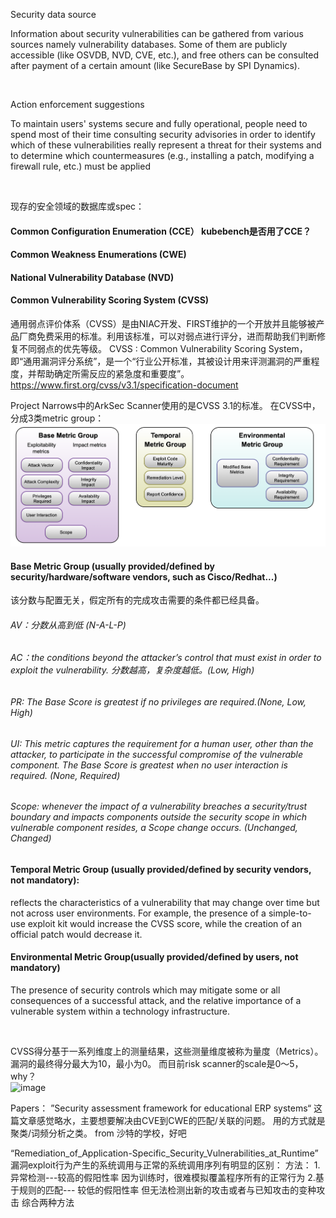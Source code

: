 

Security data source

Information about security vulnerabilities can be gathered from various sources namely vulnerability databases. Some of them are publicly accessible (like OSVDB, NVD, CVE, etc.), and free others can be consulted after payment of a certain amount (like SecureBase by SPI Dynamics).

<br/>

Action enforcement suggestions	

To maintain users' systems secure and fully operational, people need to spend most of their time consulting security advisories in order to identify which of these vulnerabilities really represent a threat for their systems and to determine which countermeasures (e.g., installing a patch, modifying a firewall rule, etc.) must be applied

<br/>

现存的安全领域的数据库或spec：


#### Common Configuration Enumeration (CCE）  kubebench是否用了CCE？ 
#### Common Weakness Enumerations (CWE)
#### National Vulnerability Database (NVD)
#### Common Vulnerability Scoring System (CVSS)



通用弱点评价体系（CVSS）是由NIAC开发、FIRST维护的一个开放并且能够被产品厂商免费采用的标准。利用该标准，可以对弱点进行评分，进而帮助我们判断修复不同弱点的优先等级。
CVSS : Common Vulnerability Scoring System，即“通用漏洞评分系统”，是一个“行业公开标准，其被设计用来评测漏洞的严重程度，并帮助确定所需反应的紧急度和重要度”。
https://www.first.org/cvss/v3.1/specification-document

Project Narrows中的ArkSec Scanner使用的是CVSS 3.1的标准。
在CVSS中，分成3类metric group：
![image](https://raw.githubusercontent.com/4everming/research/main/security/paper-reading-summaries/cvss-metricgroup.png)

#### Base Metric Group (usually provided/defined by security/hardware/software vendors, such as Cisco/Redhat...)
该分数与配置无关，假定所有的完成攻击需要的条件都已经具备。
###### AV：分数从高到低 (N-A-L-P)
###### AC：the conditions beyond the attacker’s control that must exist in order to exploit the vulnerability. 分数越高，复杂度越低。(Low, High)
###### PR: The Base Score is greatest if no privileges are required.(None, Low, High)
###### UI: This metric captures the requirement for a human user, other than the attacker, to participate in the successful compromise of the vulnerable component. The Base Score is greatest when no user interaction is required. (None, Required)

###### Scope: whenever the impact of a vulnerability breaches a security/trust boundary and impacts components outside the security scope in which vulnerable component resides, a Scope change occurs. (Unchanged, Changed)

#### Temporal Metric Group (usually provided/defined by security vendors, not mandatory):
reflects the characteristics of a vulnerability that may change over time but not across user environments. For example, the presence of a simple-to-use exploit kit would increase the CVSS score, while the creation of an official patch would decrease it.
#### Environmental Metric Group(usually provided/defined by users, not mandatory)
The presence of security controls which may mitigate some or all consequences of a successful attack, and the relative importance of a vulnerable system within a technology infrastructure.



<br/>



CVSS得分基于一系列维度上的测量结果，这些测量维度被称为量度（Metrics）。漏洞的最终得分最大为10，最小为0。
而目前risk scanner的scale是0～5，why？
<br/>
<img width="797" alt="image" src="https://user-images.githubusercontent.com/12963596/207510597-da001825-2f6d-41f7-9f70-2ab843e991ec.png">








Papers：
”Security assessment framework for educational ERP systems“  这篇文章感觉略水，主要想要解决由CVE到CWE的匹配/关联的问题。 用的方式就是聚类/词频分析之类。 from 沙特的学校，好吧









“Remediation_of_Application-Specific_Security_Vulnerabilities_at_Runtime”
漏洞exploit行为产生的系统调用与正常的系统调用序列有明显的区别：
方法：
1.异常检测---较高的假阳性率 因为训练时，很难模拟覆盖程序所有的正常行为
2.基于规则的匹配--- 较低的假阳性率 但无法检测出新的攻击或者与已知攻击的变种攻击
综合两种方法


